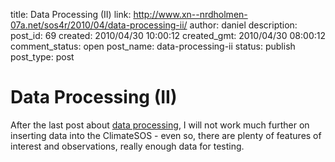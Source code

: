 title: Data Processing (II)
link: http://www.xn--nrdholmen-07a.net/sos4r/2010/04/data-processing-ii/
author: daniel
description: 
post_id: 69
created: 2010/04/30 10:00:12
created_gmt: 2010/04/30 08:00:12
comment_status: open
post_name: data-processing-ii
status: publish
post_type: post

# Data Processing (II)

After the last post about [data processing](/2010/04/data-processing-i/), I will not work much further on inserting data into the ClimateSOS - even so, there are plenty of features of interest and observations, really enough data for testing.